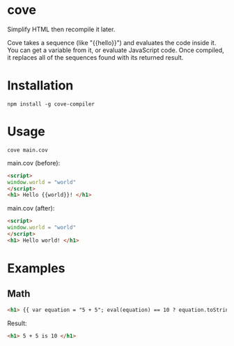 # cove
Simplify HTML then recompile it later.

Cove takes a sequence (like "{{hello}}") and evaluates the code inside it. You can get a variable from it, or evaluate JavaScript code. Once compiled, it replaces all of the sequences found with its returned result.

# Installation 
```
npm install -g cove-compiler
```
# Usage
```
cove main.cov
```
main.cov (before):
```html
<script>
window.world = "world"
</script>
<h1> Hello {{world}}! </h1>
```
main.cov (after):
```html
<script>
window.world = "world"
</script>
<h1> Hello world! </h1>
```

# Examples
## Math
```html
<h1> {{ var equation = "5 + 5"; eval(equation) == 10 ? equation.toString() + " is 10" : equation.toString() + " is not 10" }} </h1>
```
Result:
```html
<h1> 5 + 5 is 10 </h1>
```
